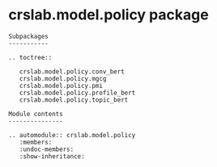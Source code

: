 crslab.model.policy package
===========================

```eval_rst
Subpackages
-----------

.. toctree::

   crslab.model.policy.conv_bert
   crslab.model.policy.mgcg
   crslab.model.policy.pmi
   crslab.model.policy.profile_bert
   crslab.model.policy.topic_bert

Module contents
---------------

.. automodule:: crslab.model.policy
   :members:
   :undoc-members:
   :show-inheritance:
```